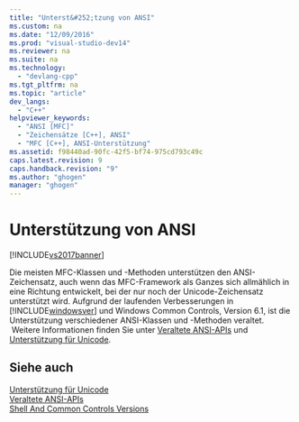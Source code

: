 ```yaml
---
title: "Unterst&#252;tzung von ANSI"
ms.custom: na
ms.date: "12/09/2016"
ms.prod: "visual-studio-dev14"
ms.reviewer: na
ms.suite: na
ms.technology: 
  - "devlang-cpp"
ms.tgt_pltfrm: na
ms.topic: "article"
dev_langs: 
  - "C++"
helpviewer_keywords: 
  - "ANSI [MFC]"
  - "Zeichensätze [C++], ANSI"
  - "MFC [C++], ANSI-Unterstützung"
ms.assetid: f98440ad-90fc-42f5-bf74-975cd793c49c
caps.latest.revision: 9
caps.handback.revision: "9"
ms.author: "ghogen"
manager: "ghogen"
---
```

# Unterst&#252;tzung von ANSI
[!INCLUDE[vs2017banner](../assembler/inline/includes/vs2017banner.md)]

Die meisten MFC\-Klassen und \-Methoden unterstützen den ANSI\-Zeichensatz, auch wenn das MFC\-Framework als Ganzes sich allmählich in eine Richtung entwickelt, bei der nur noch der Unicode\-Zeichensatz unterstützt wird.  Aufgrund der laufenden Verbesserungen in [!INCLUDE[windowsver](../build/reference/includes/windowsver_md.md)] und Windows Common Controls, Version 6.1, ist die Unterstützung verschiedener ANSI\-Klassen und \-Methoden veraltet.  Weitere Informationen finden Sie unter [Veraltete ANSI\-APIs](../mfc/deprecated-ansi-apis.md) und [Unterstützung für Unicode](../text/support-for-unicode.md).  
  
## Siehe auch  
 [Unterstützung für Unicode](../text/support-for-unicode.md)   
 [Veraltete ANSI\-APIs](../mfc/deprecated-ansi-apis.md)   
 [Shell And Common Controls Versions](http://msdn.microsoft.com/library/windows/desktop/bb776779)